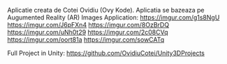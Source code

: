 Aplicatie creata de Cotei Ovidiu (Ovy Kode).
Aplicatia se bazeaza pe Augumented Reality (AR)
Images Application: 
https://imgur.com/g1s8NgU
https://imgur.com/J6pFXn4
https://imgur.com/8OzBrDQ
https://imgur.com/uNh0t29
https://imgur.com/2c08CVq
https://imgur.com/oort81a
https://imgur.com/sowCATq

Full Project in Unity: https://github.com/OvidiuCotei/Unity3DProjects